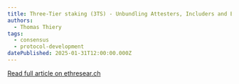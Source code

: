 ```yaml
---
title: Three-Tier staking (3TS) - Unbundling Attesters, Includers and Execution Proposers
authors:
  - Thomas Thiery
tags:
  - consensus
  - protocol-development
datePublished: 2025-01-31T12:00:00.000Z
---
```


[Read full article on ethresear.ch](https://ethresear.ch/t/three-tier-staking-3ts-unbundling-attesters-includers-and-execution-proposers/21648)
